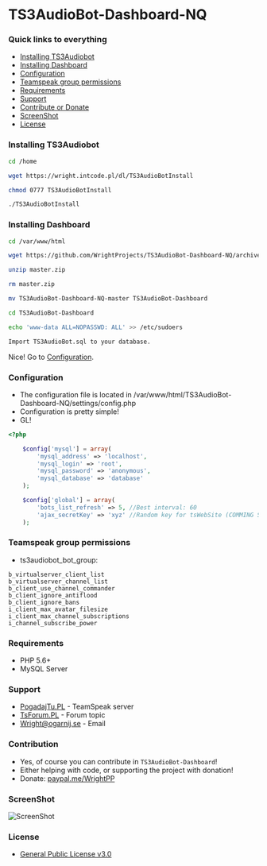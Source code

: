 # TS3AudioBot-Dashboard-NQ

### Quick links to everything
- [Installing TS3Audiobot](#installing-ts3audiobot)
- [Installing Dashboard](#installing-dashboard)
- [Configuration](#configuration)
- [Teamspeak group permissions](#teamspeak-group-permissions)
- [Requirements](#requirements)
- [Support](#support)
- [Contribute or Donate](#contribution)
- [ScreenShot](#screenshot)
- [License](#license)

### Installing TS3Audiobot
```bash
cd /home
```

```bash
wget https://wright.intcode.pl/dl/TS3AudioBotInstall
```

```bash
chmod 0777 TS3AudioBotInstall
```

```bash
./TS3AudioBotInstall
```

### Installing Dashboard
```bash
cd /var/www/html
```

```bash
wget https://github.com/WrightProjects/TS3AudioBot-Dashboard-NQ/archive/master.zip
```

```bash
unzip master.zip
```

```bash
rm master.zip
```

```bash
mv TS3AudioBot-Dashboard-NQ-master TS3AudioBot-Dashboard
```

```bash
cd TS3AudioBot-Dashboard
```

```bash
echo 'www-data ALL=NOPASSWD: ALL' >> /etc/sudoers
```

```bash
Import TS3AudioBot.sql to your database.
```

Nice! Go to [Configuration](#configuration).

### Configuration
- The configuration file is located in /var/www/html/TS3AudioBot-Dashboard-NQ/settings/config.php
- Configuration is pretty simple!
- GL!
```php
<?php

	$config['mysql'] = array(
		'mysql_address' => 'localhost',
		'mysql_login' => 'root',
		'mysql_password' => 'anonymous',
		'mysql_database' => 'database'
	);

	$config['global'] = array(
		'bots_list_refresh' => 5, //Best interval: 60
		'ajax_secretKey' => 'xyz' //Random key for tsWebSite (COMMING SOON)
	);
```

### Teamspeak group permissions

* ts3audiobot_bot_group:
```
b_virtualserver_client_list
b_virtualserver_channel_list
b_client_use_channel_commander
b_client_ignore_antiflood
b_client_ignore_bans
i_client_max_avatar_filesize
i_client_max_channel_subscriptions
i_channel_subscribe_power
```

### Requirements
* PHP 5.6+
* MySQL Server

### Support
* [PogadajTu.PL](https://pogadajtu.pl) - TeamSpeak server
* [TsForum.PL](https://tsforum.pl/temat/3729-prosty-panel-dla-aplikacji-ts3audiobot-🎶/) - Forum topic
* Wright@ogarnij.se - Email

### Contribution
* Yes, of course you can contribute in `TS3AudioBot-Dashboard`!
* Either helping with code, or supporting the project with donation!
* Donate: [paypal.me/WrightPP](paypal.me/WrightPP)

### ScreenShot
![ScreenShot](https://i.imgur.com/YbKLMEu.png)

### License
* [General Public License v3.0](https://github.com/WrightProjects/TS3AudioBot-Dashboard-NQ/blob/master/LICENSE)
